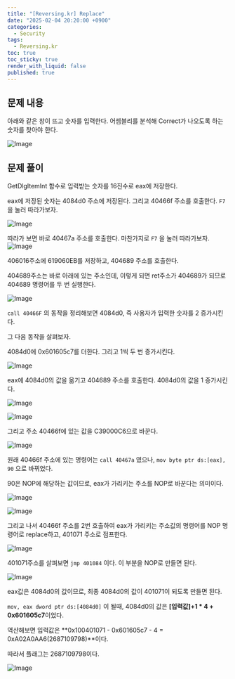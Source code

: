 ```yaml
---
title: "[Reversing.kr] Replace"
date: "2025-02-04 20:20:00 +0900"
categories:
  - Security
tags:
  - Reversing.kr
toc: true
toc_sticky: true
render_with_liquid: false
published: true
---
```

## 문제 내용

아래와 같은 창이 뜨고 숫자를 입력한다. 어셈블리를 분석해 Correct가 나오도록 하는 숫자를 찾아야 한다.

![Image](https://github.com/user-attachments/assets/0e933c2b-1e6a-41d0-9024-b425335dbc07)

## 문제 풀이

GetDlgItemInt 함수로 입력받는 숫자를 16진수로 eax에 저장한다.

eax에 저장된 숫자는 4084d0 주소에 저장된다. 그리고 40466f 주소를 호출한다. `F7` 을 눌러 따라가보자.

![Image](https://github.com/user-attachments/assets/b1e19d6d-6369-4acf-a398-f9b005d678eb)

따라가 보면 바로 40467a 주소를 호출한다.  마찬가지로 `F7` 을 눌러 따라가보자.
![Image](https://github.com/user-attachments/assets/18213f55-d119-4348-ad3b-f0af4dcbf1cd)

406016주소에 619060EB를 저장하고, 404689 주소를 호출한다. 

404689주소는 바로 아래에 있는 주소인데, 이렇게 되면 ret주소가 404689가 되므로 404689 명령어를 두 번 실행한다.

![Image](https://github.com/user-attachments/assets/fe0413d6-f67d-4571-b1a8-e559aa56461e)

`call 40466F` 의 동작을 정리해보면 4084d0, 즉 사용자가 입력한 숫자를 2 증가시킨다.

그 다음 동작을 살펴보자. 

4084d0에 0x601605c7를 더한다. 그리고 1씩 두 번 증가시킨다.

![Image](https://github.com/user-attachments/assets/f19d379c-b1ba-45d3-bdd1-1695b90dabe2)

eax에 4084d0의 값을 옮기고 404689 주소를 호출한다. 4084d0의 값을 1 증가시킨다.

![Image](https://github.com/user-attachments/assets/525be120-a089-4cfe-9d0a-103454f1abee)

![Image](https://github.com/user-attachments/assets/05acb75c-65ff-44e2-baf6-bb0cd7aa3ec6)

그리고 주소 40466f에 있는 값을 C39000C6으로 바꾼다.

![Image](https://github.com/user-attachments/assets/5c4d35ae-c27e-42b4-b343-eb9befcff5e1)

원래 40466f 주소에 있는 명령어는 `call 40467a` 였으나, `mov byte ptr ds:[eax], 90` 으로 바뀌었다.

90은 NOP에 해당하는 값이므로, eax가 가리키는 주소를 NOP로 바꾼다는 의미이다.

![Image](https://github.com/user-attachments/assets/f65480ab-7363-4f9a-8e3b-c4751c221ffd)

![Image](https://github.com/user-attachments/assets/6d7ab18c-752f-4696-9294-d643804c928c)

그리고 나서 40466f 주소를 2번 호출하여 eax가 가리키는 주소값의 명령어를 NOP 명령어로 replace하고, 401071 주소로 점프한다.

![Image](https://github.com/user-attachments/assets/fc56c1d3-d8fd-4318-83f8-fb3f14dda35a)

401071주소를 살펴보면 `jmp 401084` 이다. 이 부분을 NOP로 만들면 된다.

![Image](https://github.com/user-attachments/assets/3bf74aae-a172-4c31-ba32-71096f9a6ef5)

eax값은 4084d0의 값이므로, 최종 4084d0의 값이 401071이 되도록 만들면 된다.

`mov, eax dword ptr ds:[4084d0]` 이 될때, 4084d0의 값은 **[입력값]+1 * 4 + 0x601605c7**이었다.

역산해보면 입력값은 **0x100401071 - 0x601605c7 - 4 = 0xA02A0AA6(2687109798)**이다.

따라서 플래그는 2687109798이다.

![Image](https://github.com/user-attachments/assets/05f9908d-575a-4aca-b898-76373d85138b)